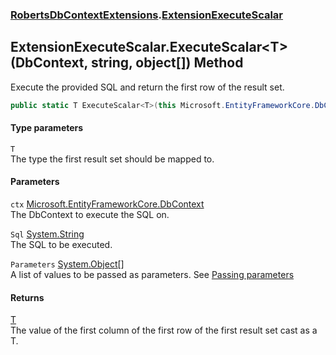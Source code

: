 ### [RobertsDbContextExtensions](RobertsDbContextExtensions 'RobertsDbContextExtensions').[ExtensionExecuteScalar](ExtensionExecuteScalar 'RobertsDbContextExtensions.ExtensionExecuteScalar')
## ExtensionExecuteScalar.ExecuteScalar&lt;T&gt;(DbContext, string, object[]) Method
Execute the provided SQL and return the first row of
the result set.
```csharp
public static T ExecuteScalar<T>(this Microsoft.EntityFrameworkCore.DbContext ctx, string Sql, params object[] Parameters);
```
#### Type parameters
<a name='RobertsDbContextExtensions_ExtensionExecuteScalar_ExecuteScalar_T_(Microsoft_EntityFrameworkCore_DbContext_string_object__)_T'></a>
`T`  
The type the first result set should be mapped to.
  
#### Parameters
<a name='RobertsDbContextExtensions_ExtensionExecuteScalar_ExecuteScalar_T_(Microsoft_EntityFrameworkCore_DbContext_string_object__)_ctx'></a>
`ctx` [Microsoft.EntityFrameworkCore.DbContext](https://docs.microsoft.com/en-us/dotnet/api/Microsoft.EntityFrameworkCore.DbContext 'Microsoft.EntityFrameworkCore.DbContext')  
The DbContext to execute the SQL on.
  
<a name='RobertsDbContextExtensions_ExtensionExecuteScalar_ExecuteScalar_T_(Microsoft_EntityFrameworkCore_DbContext_string_object__)_Sql'></a>
`Sql` [System.String](https://docs.microsoft.com/en-us/dotnet/api/System.String 'System.String')  
The SQL to be executed.
  
<a name='RobertsDbContextExtensions_ExtensionExecuteScalar_ExecuteScalar_T_(Microsoft_EntityFrameworkCore_DbContext_string_object__)_Parameters'></a>
`Parameters` [System.Object](https://docs.microsoft.com/en-us/dotnet/api/System.Object 'System.Object')[[]](https://docs.microsoft.com/en-us/dotnet/api/System.Array 'System.Array')  
A list of values to be passed as parameters. See [Passing parameters](https://github.com/rmacfadyen/RobertsDbContextExtensions/blob/master/Parameters.md 'https://github.com/rmacfadyen/RobertsDbContextExtensions/blob/master/Parameters.md')
  
#### Returns
[T](ExtensionExecuteScalar_ExecuteScalar_T_(DbContext_string_object__)#RobertsDbContextExtensions_ExtensionExecuteScalar_ExecuteScalar_T_(Microsoft_EntityFrameworkCore_DbContext_string_object__)_T 'RobertsDbContextExtensions.ExtensionExecuteScalar.ExecuteScalar&lt;T&gt;(Microsoft.EntityFrameworkCore.DbContext, string, object[]).T')  
The value of the first column of the first row of the first result set cast as a T.
